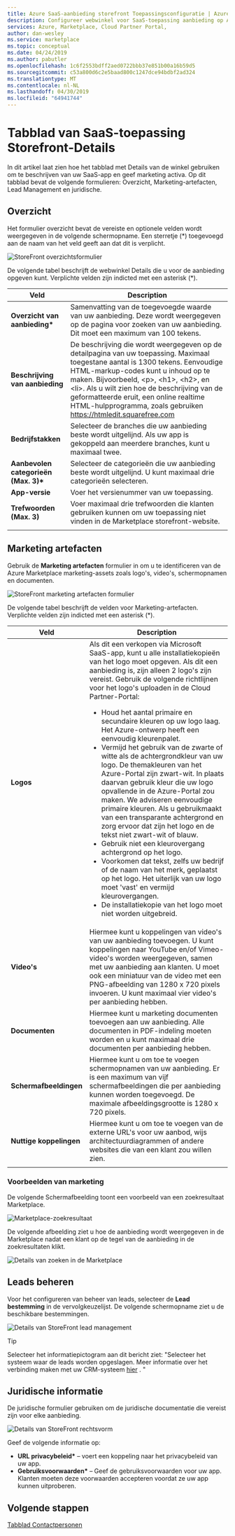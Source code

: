```yaml
---
title: Azure SaaS-aanbieding storefront Toepassingsconfiguratie | Azure Marketplace
description: Configureer webwinkel voor SaaS-toepassing aanbieding op Azure Marketplace.
services: Azure, Marketplace, Cloud Partner Portal,
author: dan-wesley
ms.service: marketplace
ms.topic: conceptual
ms.date: 04/24/2019
ms.author: pabutler
ms.openlocfilehash: 1c6f2553bdff2aed0722bbb37e851b00a16b59d5
ms.sourcegitcommit: c53a800d6c2e5baad800c1247dce94bdbf2ad324
ms.translationtype: MT
ms.contentlocale: nl-NL
ms.lasthandoff: 04/30/2019
ms.locfileid: "64941744"
---
```

# <a name="saas-application-storefront-details-tab"></a>Tabblad van SaaS-toepassing Storefront-Details

In dit artikel laat zien hoe het tabblad met Details van de winkel gebruiken om te beschrijven van uw SaaS-app en geef marketing activa. Op dit tabblad bevat de volgende formulieren: Overzicht, Marketing-artefacten, Lead Management en juridische. 


## <a name="overview"></a>Overzicht

Het formulier overzicht bevat de vereiste en optionele velden wordt weergegeven in de volgende schermopname. Een sterretje (*) toegevoegd aan de naam van het veld geeft aan dat dit is verplicht.

![StoreFront overzichtsformulier](./media/saas-storefront-overview.png)

De volgende tabel beschrijft de webwinkel Details die u voor de aanbieding opgeven kunt. Verplichte velden zijn indicted met een asterisk (*).

|     Veld               |      Description       |
|     ------              |      -----------       |
|  **Overzicht van aanbieding\***    | Samenvatting van de toegevoegde waarde van uw aanbieding. Deze wordt weergegeven op de pagina voor zoeken van uw aanbieding. Dit moet een maximum van 100 tekens.  |
| **Beschrijving van aanbieding**  | De beschrijving die wordt weergegeven op de detailpagina van uw toepassing. Maximaal toegestane aantal is 1300 tekens. Eenvoudige HTML-markup-codes kunt u inhoud op te maken. Bijvoorbeeld, &lt;p&gt;, &lt;h1&gt;, &lt;h2&gt;, en &lt;li&gt;. Als u wilt zien hoe de beschrijving van de geformatteerde eruit, een online realtime HTML-hulpprogramma, zoals gebruiken https://htmledit.squarefree.com    |
|  **Bedrijfstakken**   | Selecteer de branches die uw aanbieding beste wordt uitgelijnd. Als uw app is gekoppeld aan meerdere branches, kunt u maximaal twee.   |
| **Aanbevolen categorieën (Max. 3)\*** | Selecteer de categorieën die uw aanbieding beste wordt uitgelijnd. U kunt maximaal drie categorieën selecteren. |
| **App-versie**         | Voer het versienummer van uw toepassing. |
| **Trefwoorden (Max. 3)** | Voer maximaal drie trefwoorden die klanten gebruiken kunnen om uw toepassing niet vinden in de Marketplace storefront-website.  |
|   |   |


## <a name="marketing-artifacts"></a>Marketing artefacten

Gebruik de **Marketing artefacten** formulier in om u te identificeren van de Azure Marketplace marketing-assets zoals logo's, video's, schermopnamen en documenten.

![StoreFront marketing artefacten formulier](./media/saas-storefront-artifacts.png)

De volgende tabel beschrijft de velden voor Marketing-artefacten.  Verplichte velden zijn indicted met een asterisk (*).

|       Veld       |            Description            |
|       ------      |            -----------            |
|    **Logos**      |  Als dit een verkopen via Microsoft SaaS-app, kunt u alle installatiekopieën van het logo moet opgeven. Als dit een aanbieding is, zijn alleen 2 logo's zijn vereist. Gebruik de volgende richtlijnen voor het logo's uploaden in de Cloud Partner-Portal:<br><ul><li>Houd het aantal primaire en secundaire kleuren op uw logo laag. Het Azure-ontwerp heeft een eenvoudig kleurenpalet. </li><li>Vermijd het gebruik van de zwarte of witte als de achtergrondkleur van uw logo. De themakleuren van het Azure-Portal zijn zwart-wit. In plaats daarvan gebruik kleur die uw logo opvallende in de Azure-Portal zou maken. We adviseren eenvoudige primaire kleuren. Als u gebruikmaakt van een transparante achtergrond en zorg ervoor dat zijn het logo en de tekst niet zwart-wit of blauw. </li><li>Gebruik niet een kleurovergang achtergrond op het logo. </li><li>Voorkomen dat tekst, zelfs uw bedrijf of de naam van het merk, geplaatst op het logo. Het uiterlijk van uw logo moet 'vast' en vermijd kleurovergangen.</li><li>De installatiekopie van het logo moet niet worden uitgebreid.</li></ul>    |
|   **Video's**       | Hiermee kunt u koppelingen van video's van uw aanbieding toevoegen. U kunt koppelingen naar YouTube en/of Vimeo-video's worden weergegeven, samen met uw aanbieding aan klanten. U moet ook een miniatuur van de video met een PNG-afbeelding van 1280 x 720 pixels invoeren. U kunt maximaal vier video's per aanbieding hebben. |
|  **Documenten**     | Hiermee kunt u marketing documenten toevoegen aan uw aanbieding. Alle documenten in PDF-indeling moeten worden en u kunt maximaal drie documenten per aanbieding hebben.   |
|  **Schermafbeeldingen**   | Hiermee kunt u om toe te voegen schermopnamen van uw aanbieding. Er is een maximum van vijf schermafbeeldingen die per aanbieding kunnen worden toegevoegd. De maximale afbeeldingsgrootte is 1280 x 720 pixels.  |
|  **Nuttige koppelingen**  | Hiermee kunt u om toe te voegen van de externe URL's voor uw aanbod, wijs architectuurdiagrammen of andere websites die van een klant zou willen zien. |
|  |  |


### <a name="marketing-examples"></a>Voorbeelden van marketing

De volgende Schermafbeelding toont een voorbeeld van een zoekresultaat Marketplace.

![Marketplace-zoekresultaat](./media/saas-marketplace-search-result.png)

De volgende afbeelding ziet u hoe de aanbieding wordt weergegeven in de Marketplace nadat een klant op de tegel van de aanbieding in de zoekresultaten klikt.

![Details van zoeken in de Marketplace](./media/saas-marketplace-search-result-details.png)


## <a name="lead-management"></a>Leads beheren

Voor het configureren van beheer van leads, selecteer de **Lead bestemming** in de vervolgkeuzelijst. De volgende schermopname ziet u de beschikbare bestemmingen.

![Details van StoreFront lead management](./media/saas-storefront-lead-destination.png)

>[!TIP] 
>Selecteer het informatiepictogram aan dit bericht ziet: "Selecteer het systeem waar de leads worden opgeslagen. Meer informatie over het verbinding maken met uw CRM-systeem [hier](https://docs.microsoft.com/azure/marketplace/cloud-partner-portal-orig/cloud-partner-portal-get-customer-leads) . "


## <a name="legal"></a>Juridische informatie

De juridische formulier gebruiken om de juridische documentatie die vereist zijn voor elke aanbieding.

![Details van StoreFront rechtsvorm](./media/saas-storefront-lead-legal.png)

Geef de volgende informatie op:

- **URL privacybeleid\***  – voert een koppeling naar het privacybeleid van uw app.
- **Gebruiksvoorwaarden\***  – Geef de gebruiksvoorwaarden voor uw app. Klanten moeten deze voorwaarden accepteren voordat ze uw app kunnen uitproberen.


## <a name="next-steps"></a>Volgende stappen

[Tabblad Contactpersonen](./cpp-contacts-tab.md)
